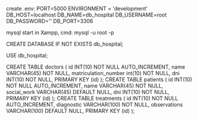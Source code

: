 create .env:
PORT=5000
ENVIRONMENT = 'development'
DB_HOST=localhost
DB_NAME=db_hospital 
DB_USERNAME=root
DB_PASSWORD=''
DB_PORT=3306


mysql start in Xampp, cmd:
mysql -u root -p


CREATE DATABASE IF NOT EXISTS db_hospital;

USE db_hospital;

CREATE TABLE doctors (
	id INT(10) NOT NULL AUTO_INCREMENT,
	name VARCHAR(45) NOT NULL,
	matriculation_number int(10) NOT NULL,
	dni INT(10) NOT NULL,
	PRIMARY KEY (id)
);
CREATE TABLE patients (
	id INT(10) NOT NULL AUTO_INCREMENT,
	name VARCHAR(45) NOT NULL,
	social_work VARCHAR(45) DEFAULT NULL,
	dni INT(10) NOT NULL,
	PRIMARY KEY (id)
);
CREATE TABLE treatments (
	id INT(10) NOT NULL AUTO_INCREMENT,
	diagnostic VARCHAR(100) NOT NULL,
	observations VARCHAR(100) DEFAULT NULL,	
	PRIMARY KEY (id)
);